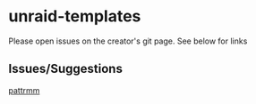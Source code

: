 # unraid-templates
Please open issues on the creator's git page. See below for links

## Issues/Suggestions
[pattrmm](https://github.com/InsertDisc/pattrmm/issues?q=is%3Aissue+is%3Aopen+sort%3Aupdated-desc)